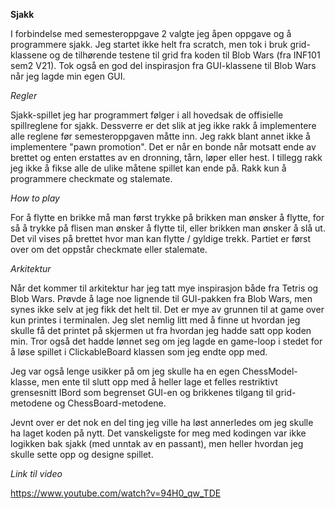 **Sjakk**

I forbindelse med semesteroppgave 2 valgte jeg åpen oppgave og å programmere sjakk.
Jeg startet ikke helt fra scratch, men tok i bruk grid-klassene og de tilhørende testene til grid
fra koden til Blob Wars (fra INF101 sem2 V21). Tok også en god del inspirasjon fra GUI-klassene til Blob Wars når
jeg lagde min egen GUI. 

_Regler_

Sjakk-spillet jeg har programmert følger i all hovedsak de offisielle spillreglene for sjakk.
Dessverre er det slik at jeg ikke rakk å implementere alle reglene før semesteroppgaven måtte inn.
Jeg rakk blant annet ikke å implementere "pawn promotion". Det er når en bonde når motsatt ende av brettet
og enten erstattes av en dronning, tårn, løper eller hest. I tillegg rakk jeg ikke å fikse alle de ulike
måtene spillet kan ende på. Rakk kun å programmere checkmate og stalemate.

_How to play_

For å flytte en brikke må man først trykke på brikken man ønsker å flytte, for så å trykke på flisen man ønsker 
å flytte til, eller brikken man ønsker å slå ut. Det vil vises på brettet hvor man kan flytte / gyldige trekk. 
Partiet er først over om det oppstår checkmate eller stalemate.

_Arkitektur_

Når det kommer til arkitektur har jeg tatt mye inspirasjon både fra Tetris og Blob Wars. Prøvde å lage noe lignende 
til GUI-pakken fra Blob Wars, men synes ikke selv at jeg fikk det helt til. Det er mye av grunnen til at game over
kun printes i terminalen. Jeg slet nemlig litt med å finne ut hvordan jeg skulle få det printet på skjermen ut
fra hvordan jeg hadde satt opp koden min. Tror også det hadde lønnet seg om jeg lagde en game-loop i stedet for å
løse spillet i ClickableBoard klassen som jeg endte opp med. 

Jeg var også lenge usikker på om jeg skulle ha en egen ChessModel-klasse, men ente til slutt opp med å heller lage
et felles restriktivt grensesnitt IBord som begrenset GUI-en og brikkenes tilgang til grid-metodene og
ChessBoard-metodene. 

Jevnt over er det nok en del ting jeg ville ha løst annerledes om jeg skulle ha laget koden på nytt. Det vanskeligste 
for meg med kodingen var ikke logikken bak sjakk (med unntak av en passant), men heller hvordan jeg skulle sette
opp og designe spillet.

_Link til video_

https://www.youtube.com/watch?v=94H0_qw_TDE